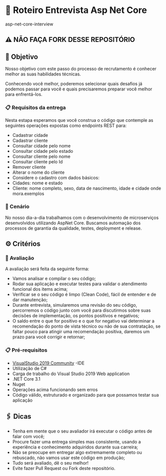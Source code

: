 # :memo: Roteiro Entrevista Asp Net Core 
asp-net-core-interview

## :warning: NÃO FAÇA FORK DESSE REPOSITÓRIO

## 🚀 Objetivo

Nosso objetivo com este passo do processo de recrutamento é conhecer melhor as suas habilidades técnicas.

Conhecendo você melhor, poderemos selecionar quais desafios já podemos passar para você e quais precisaremos preparar você melhor para enfrentá-los.

### 📋 Requisitos da entrega

Nesta estapa esperamos que você construa o código que contemple as seguintes operações expostas como endpoints REST para:

- Cadastrar cidade
- Cadastrar cliente
- Consultar cidade pelo nome
- Consultar cidade pelo estado
- Consultar cliente pelo nome
- Consultar cliente pelo Id
- Remover cliente
- Alterar o nome do cliente
- Considere o cadastro com dados básicos:
 - Cidades: nome e estado
 - Cliente: nome completo, sexo, data de nascimento, idade e cidade onde mora.exemplos


### 🔧 Cenário

No nosso dia-a-dia trabalhamos com o desenvolvimento de microserviços desenvolvidos utilizando AspNet Core. Buscamos automação dos processos de garantia da qualidade, testes, deployment e release.

## ⚙️ Critérios


### 🔩 Avaliação

A avaliação será feita da seguinte forma:

- Vamos analisar e compilar o seu código;
- Rodar sua aplicação e executar testes para validar o atendimento funcional dos items acima;
- Verificar se o seu código é limpo (Clean Code), fácil de entender e de dar manutenção;
- Durante entrevista, simularemos uma revisão do seu código, percorremos o código junto com você para discutirmos sobre suas decisões de implementação, os pontos positivos e negativos;
- O saldo entre o que for positivo e o que for negativo vai determinar a recomendação do ponto de vista técnico ou não de sua contratação, se faltar pouco para atingir uma recomendação positiva, daremos um prazo para você corrigir e retornar;

### 📋 Pré-requisitos
* [VisualStudio 2019 Community](https://visualstudio.microsoft.com/pt-br/thank-you-downloading-visual-studio/?sku=Community&rel=16) -IDE
* Utilização de C#
* Carga de trabalho do Visual Studio 2019 Web application 
* .NET Core 3.1
* Nuget
* Operações acima funcionando sem erros
* Código válido, estruturado e organizado para que possamos testar sua aplicação

## 🖇️ Dicas

 - Tenha em mente que o seu avaliador irá executar o código antes de falar com você;
 - Procure fazer uma entrega simples mas consistente, usando a experiência e conhecimento adquiridos durante sua carreira;
 - Não se preocupe em entregar algo extremamente completo ou rebuscado, não vamos usar este código em produção;
 - Tudo será avaliado, dê o seu melhor!
 - Evite fazer Pull Request ou Fork deste repositório.
